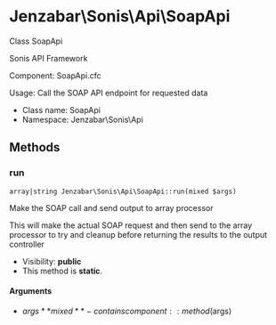 Jenzabar\Sonis\Api\SoapApi
===============

Class SoapApi

Sonis API Framework

Component: SoapApi.cfc

Usage: Call the SOAP API endpoint for requested data


* Class name: SoapApi
* Namespace: Jenzabar\Sonis\Api







Methods
-------


### run

    array|string Jenzabar\Sonis\Api\SoapApi::run(mixed $args)

Make the SOAP call and send output to array processor

This will make the actual SOAP request and then send
to the array processor to try and cleanup before returning
the results to the output controller

* Visibility: **public**
* This method is **static**.


#### Arguments
* $args **mixed** - contains component::method($args)


